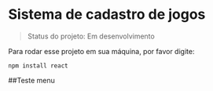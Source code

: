 # Sistema de cadastro de jogos

> Status do projeto: Em desenvolvimento

Para rodar esse projeto em sua máquina, por favor digite:

```
npm install react
```
##Teste menu



